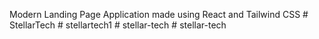 Modern Landing Page Application made using React and Tailwind CSS
#   S t e l l a r T e c h  
 #   s t e l l a r t e c h 1  
 #   s t e l l a r - t e c h  
 #   s t e l l a r - t e c h  
 